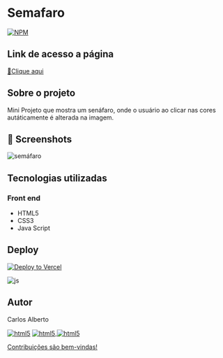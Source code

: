 # Semafaro

[![NPM](https://img.shields.io/npm/l/react)](https://github.com/carllos-alberto/Semafaro/blob/master/licence) 

## Link de acesso a página
<p><a href="https://mini-projeto-lamp.vercel.app/" target="_blank">🔗Clique aqui</a></p> 


## Sobre o projeto
Mini Projeto que mostra um senáfaro, onde o usuário ao clicar nas cores autáticamente é alterada na imagem. 

## 📌 Screenshots
![semáfaro](https://user-images.githubusercontent.com/81397233/233804665-e7b1ac0a-da92-4de4-853e-f9e575c9b330.png)

## Tecnologias utilizadas
### Front end
- HTML5  
- CSS3
- Java Script

## Deploy
[![Deploy to Vercel](https://vercel.com/button)](https://vercel.com/import/project?template=https://github.com/anuraghazra/github-readme-stats)

<img align="center" alt="js" src="https://img.shields.io/badge/Made%20for-VSCode-1f425f.svg" />

## Autor

Carlos Alberto
<div>
 <a href = "mailto:carllos.seg@gmail.com" target="_blank"><img align="center" alt="html5" src="https://img.shields.io/badge/Gmail-D14836?style=for-the-badge&logo=gmail&logoColor=white"/></a>
 <a href="https://www.linkedin.com/in/carlosalbertodesenvolvedorfrontend" target="_blank"><img align="center" alt="html5" src="https://img.shields.io/badge/LinkedIn-0077B5?style=for-the-badge&logo=linkedin&logoColor=white">
  <a href="https://github.com/carllos-alberto" target="_blank"><img align="center" alt="html5" src="https://img.shields.io/badge/GitHub-100000?style=for-the-badge&logo=github&logoColor=white">
</div>
  
   
   Contribuições são bem-vindas!

